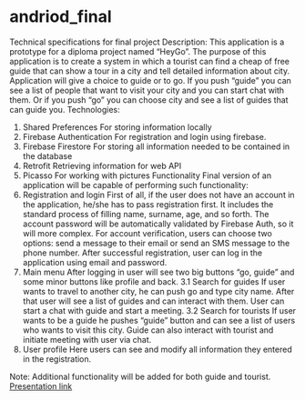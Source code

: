 # andriod_final

Technical specifications for final project
Description: This application is a prototype for a diploma project named “HeyGo”. The purpose of this application is to create a system in which a tourist can find a cheap of free guide that can show a tour in a city and tell detailed information about city. Application will give a choice to guide or to go. If you push “guide” you can see a list of people that want to visit your city and you can start chat with them. Or if you push “go” you can choose city and see a list of guides that can guide you.
Technologies:
1. Shared Preferences
For storing information locally
2. Firebase Authentication
For registration and login using firebase.
3. Firebase Firestore
For storing all information needed to be contained in the database
4. Retrofit
Retrieving information for web API
5. Picasso
For working with pictures
Functionality
Final version of an application will be capable of performing such functionality:
1. Registration and login
First of all, if the user does not have an account in the application, he/she has to pass registration first. It includes the standard process of filling name, surname, age, and so forth. The account password will be automatically validated by Firebase Auth, so it will more complex. For account verification, users can choose two options: send a message to their email or send an SMS message to the phone number. After successful registration, user can log in the application using email and password.
2. Main menu
After logging in user will see two big buttons “go, guide” and some minor buttons like profile and back.
3.1 Search for guides
If user wants to travel to another city, he can push go and type city name. After that user will see a list of guides and can interact with them. User can start a chat with guide and start a meeting.
3.2 Search for tourists
If user wants to be a guide he pushes “guide” button and can see a list of users who wants to visit this city. Guide can also interact with tourist and initiate meeting with user via chat.
4. User profile
Here users can see and modify all information they entered in the registration.

Note: Additional functionality will be added for both guide and tourist.
<a href="https://drive.google.com/file/d/1nFcFCX3Kb8aXnC7IZapeqOLHwLZaVYOl/view?usp=sharing">Presentation link</a>
